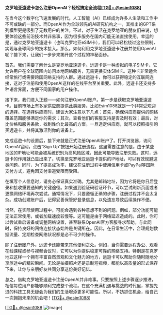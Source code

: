 **克罗地亚遠遊卡怎么注册OpenAI？轻松搞定全流程[[TG💪+ @esim1088](https://t.me/s/esim1088)]**

在当今这个数字化飞速发展的时代，人工智能（AI）已经成为许多人生活和工作中不可或缺的一部分。而OpenAI作为全球领先的AI研究机构之一，其推出的GPT系列模型更是吸引了无数用户的关注。不过，对于生活在克罗地亚的朋友们来说，想要体验这些前沿技术并非易事，因为很多服务在国内可能无法直接使用。幸运的是，通过克罗地亚遠遊卡（也叫克罗地亚eSIM卡），我们可以轻松绕过这些限制，实现与全球同步的技术接入。那么，如何利用克罗地亚遠遊卡注册并使用OpenAI呢？接下来，让我们一步步来揭开这个过程的神秘面纱。

首先，我们需要了解什么是克罗地亚遠遊卡。远遊卡是一种虚拟的电子SIM卡，它允许用户在全球范围内访问本地网络服务，无需更换实体SIM卡。这种卡非常适合经常旅行或需要跨国网络支持的人群。通过远遊卡，你可以获得稳定的互联网连接，这对于注册和使用OpenAI这样的在线平台至关重要。此外，远遊卡还支持多种语言界面，方便不同国家的用户操作。

接下来，我们进入正题——如何注册OpenAI账户。第一步是获取克罗地亚遠遊卡。目前市场上有多家供应商提供此类服务，比如Esim1088就是一个非常受欢迎的选择。在选择供应商时，建议大家注意以下几点：首先，确保供应商提供的网络覆盖范围能够满足你的需求；其次，查看他们的客服支持是否及时有效；最后，对比价格和服务条款，找到性价比最高的方案。一旦选定供应商，就可以按照指引购买远遊卡，并将其激活到你的设备上。

完成远遊卡的设置后，接下来就是正式注册OpenAI账户了。打开浏览器，访问OpenAI官网，点击“Sign Up”按钮开始注册流程。这里需要注意的是，由于某些地区的IP地址可能会被系统识别为高风险区域，因此可能导致注册失败。这时，远遊卡的作用就凸显出来了。切换至克罗地亚远遊卡提供的IP地址，可以有效规避这类问题。同时，为了提高成功率，建议在注册过程中使用信用卡或PayPal等国际支付方式，避免因支付渠道受限而受阻。

在填写个人信息时，请务必保证真实准确。尤其是邮箱地址，因为它将是你日后登录和接收重要通知的关键途径。如果遇到验证码验证环节，可以尝试刷新页面或者更换网络环境再次尝试。通常情况下，只要遵循正确的步骤，注册过程并不会太复杂。成功创建账户后，记得妥善保管好登录信息，以免遗忘导致后续操作不便。

当然，在实际使用过程中，可能会遇到各种意想不到的问题。例如，部分功能可能无法正常使用，或者加载速度较慢等。这可能是由于网络延迟造成的。此时，你可以尝试重启设备或调整网络设置，甚至联系OpenAI官方客服寻求帮助。与此同时，保持良好的网络连接状态始终是关键所在。因此，在日常生活中，合理规划数据流量、定期检查网络状况都是必不可少的操作。

除了注册账户外，远遊卡还能带来其他便利之处。例如，当你需要远程办公、观看在线课程或参与视频会议时，它可以为你提供稳定可靠的网络支持。特别是在克罗地亚这样一个拥有丰富自然景观和文化魅力的地方，远遊卡可以帮助你随时随地分享旅途中的精彩瞬间。无论是拍摄照片还是录制短视频，都能以高质量的形式保存下来，让你与亲朋好友共同分享这份美好记忆。

总之，借助克罗地亚遠遊卡注册OpenAI并非难事。只要按照上述步骤逐步推进，相信每位用户都能够顺利完成整个流程。在这个充满机遇与挑战的时代里，掌握先进的科技工具无疑会为我们的生活增添更多可能性。所以，不妨抓住机会，给自己一次拥抱未来的机会吧！[[TG💪+ @esim1088](https://t.me/s/esim1088)]

[[TG💪+ @esim1088](https://t.me/s/esim1088) ![Image](https://i.postimg.cc/4NQfJmqS/Snipaste-2025-05-13-00-14-12.png)]
